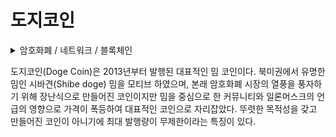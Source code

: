 # 도지코인

<details>

<summary>암호화폐 / 네트워크 / 블록체인</summary>



</details>

도지코인(Doge Coin)은 2013년부터 발행된 대표적인 밈 코인이다. 북미권에서 유명한 밈인 시바견(Shibe doge) 밈을 모티브 하였으며, 본래 암호화폐 시장의 열풍을 풍자하기 위해 장난식으로 만들어진 코인이지만 밈을 중심으로 한 커뮤니티와 일론머스크의 언급의 영향으로 가격이 폭등하여 대표적인 코인으로 자리잡았다. 뚜렷한 목적성을 갖고 만들어진 코인이 아니기에 최대 발행량이 무제한이라는 특징이 있다.
